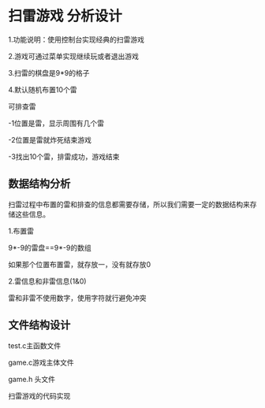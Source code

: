 # 扫雷游戏 分析设计

1.功能说明：使用控制台实现经典的扫雷游戏

2.游戏可通过菜单实现继续玩或者退出游戏

3.扫雷的棋盘是9*9的格子

4.默认随机布置10个雷



可排查雷

-1位置是雷，显示周围有几个雷

-2位置是雷就炸死结束游戏

-3找出10个雷，排雷成功，游戏结束

## 数据结构分析

扫雷过程中布置的雷和排查的信息都需要存储，所以我们需要一定的数据结构来存储这些信息。

1.布置雷

9*-9的雷盘==9*-9的数组

如果那个位置布置雷，就存放一，没有就存放0

2.雷信息和非雷信息(1&0)

雷和非雷不使用数字，使用字符就行避免冲突



## 文件结构设计

test.c主函数文件

game.c游戏主体文件

game.h 头文件

扫雷游戏的代码实现

